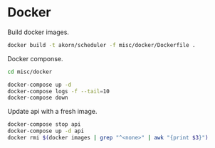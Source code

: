 # Docker

Build docker images.

```sh
docker build -t akorn/scheduler -f misc/docker/Dockerfile .
```

Docker componse.

```sh
cd misc/docker

docker-compose up -d
docker-compose logs -f --tail=10
docker-compose down
```

Update api with a fresh image.

```sh
docker-compose stop api
docker-compose up -d api
docker rmi $(docker images | grep "^<none>" | awk "{print $3}")
```
